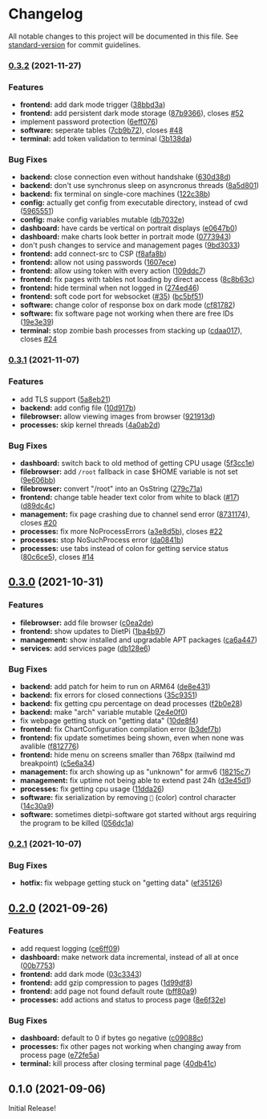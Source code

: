 # Changelog

All notable changes to this project will be documented in this file. See [standard-version](https://github.com/conventional-changelog/standard-version) for commit guidelines.

### [0.3.2](https://github.com/ravenclaw900/DietPi-Dashboard/compare/v0.3.1...v0.3.2) (2021-11-27)


### Features

* **frontend:** add dark mode trigger ([38bbd3a](https://github.com/ravenclaw900/DietPi-Dashboard/commit/38bbd3a63b846a647912c0cd4b5d4ae31dddd342))
* **frontend:** add persistent dark mode storage ([87b9366](https://github.com/ravenclaw900/DietPi-Dashboard/commit/87b936634ac508c29d00eeccf110b58740b69838)), closes [#52](https://github.com/ravenclaw900/DietPi-Dashboard/issues/52)
* implement password protection ([6eff076](https://github.com/ravenclaw900/DietPi-Dashboard/commit/6eff076ebe7863be8744797d84fef6c10d28e449))
* **software:** seperate tables ([7cb9b72](https://github.com/ravenclaw900/DietPi-Dashboard/commit/7cb9b7266a6d02693502b5e06602624d2faff43c)), closes [#48](https://github.com/ravenclaw900/DietPi-Dashboard/issues/48)
* **terminal:** add token validation to terminal ([3b138da](https://github.com/ravenclaw900/DietPi-Dashboard/commit/3b138da8b526d46214d102c446517f518a5bd17b))


### Bug Fixes

* **backend:** close connection even without handshake ([630d38d](https://github.com/ravenclaw900/DietPi-Dashboard/commit/630d38d6dab2dbd90f458f4905bb66dc440493d4))
* **backend:** don't use synchronus sleep on asyncronus threads ([8a5d801](https://github.com/ravenclaw900/DietPi-Dashboard/commit/8a5d80176cf18f2ad8d2148c2c833c6c8372bff5))
* **backend:** fix terminal on single-core machines ([122c38b](https://github.com/ravenclaw900/DietPi-Dashboard/commit/122c38b65414b2502fb69983038360ffb793b878))
* **config:** actually get config from executable directory, instead of cwd ([5965551](https://github.com/ravenclaw900/DietPi-Dashboard/commit/5965551fec41d355749c92c9c743c75b536bd815))
* **config:** make config variables mutable ([db7032e](https://github.com/ravenclaw900/DietPi-Dashboard/commit/db7032e4eaa7810d579cf14b13575cf7d7e641d4))
* **dashboard:** have cards be vertical on portrait displays ([e0647b0](https://github.com/ravenclaw900/DietPi-Dashboard/commit/e0647b0b7b098c269549d8adb3799f507cd975b4))
* **dashboard:** make charts look better in portrait mode ([0773943](https://github.com/ravenclaw900/DietPi-Dashboard/commit/0773943aae9b57bbc429ae86098a8d7049c3d755))
* don't push changes to service and management pages ([9bd3033](https://github.com/ravenclaw900/DietPi-Dashboard/commit/9bd30338e458666a46542067ed6b2584f42d019e))
* **frontend:** add connect-src to CSP ([f8afa8b](https://github.com/ravenclaw900/DietPi-Dashboard/commit/f8afa8b5604d2f34f66237a2cbe3d16d45dd55ed))
* **frontend:** allow not using passwords ([1607ece](https://github.com/ravenclaw900/DietPi-Dashboard/commit/1607ecec1ff56a52056406706a20049507cbf984))
* **frontend:** allow using token with every action ([109ddc7](https://github.com/ravenclaw900/DietPi-Dashboard/commit/109ddc78ed87e52553daa32d44a667cb893f595c))
* **frontend:** fix pages with tables not loading by direct access ([8c8b63c](https://github.com/ravenclaw900/DietPi-Dashboard/commit/8c8b63cd555f4ee71a3d14dc282736981e46ff07))
* **frontend:** hide terminal when not logged in ([274ed46](https://github.com/ravenclaw900/DietPi-Dashboard/commit/274ed466b1e785e7b5d49b4e8bfd26444b7a5581))
* **frontend:** soft code port for websocket ([#35](https://github.com/ravenclaw900/DietPi-Dashboard/issues/35)) ([bc5bf51](https://github.com/ravenclaw900/DietPi-Dashboard/commit/bc5bf51c805a210fd2189972543a43e7f5aedc7c))
* **software:** change color of response box on dark mode ([cf81782](https://github.com/ravenclaw900/DietPi-Dashboard/commit/cf817825179300cfc370602abe214aaae2df7b81))
* **software:** fix software page not working when there are free IDs ([19e3e39](https://github.com/ravenclaw900/DietPi-Dashboard/commit/19e3e39f6d78df65421ba81231e4545a9ed5cf60))
* **terminal:** stop zombie bash processes from stacking up ([cdaa017](https://github.com/ravenclaw900/DietPi-Dashboard/commit/cdaa0178d2f21635bc148a657b0624cbe820c385)), closes [#24](https://github.com/ravenclaw900/DietPi-Dashboard/issues/24)

### [0.3.1](https://github.com/ravenclaw900/DietPi-Dashboard/compare/v0.3.0...v0.3.1) (2021-11-07)


### Features

* add TLS support ([5a8eb21](https://github.com/ravenclaw900/DietPi-Dashboard/commit/5a8eb215ae3ebe407afa6f2ad55b822418ca295c))
* **backend:** add config file ([10d917b](https://github.com/ravenclaw900/DietPi-Dashboard/commit/10d917b6045a37b61873a298507615d57a313593))
* **filebrowser:** allow viewing images from browser ([921913d](https://github.com/ravenclaw900/DietPi-Dashboard/commit/921913d9bc2b0c86f012703864640b8117336bb4))
* **processes:** skip kernel threads ([4a0ab2d](https://github.com/ravenclaw900/DietPi-Dashboard/commit/4a0ab2d22af5bb3dfc59ef6769220e943ac03245))


### Bug Fixes

* **dashboard:** switch back to old method of getting CPU usage ([5f3cc1e](https://github.com/ravenclaw900/DietPi-Dashboard/commit/5f3cc1e4bd55d06c73f665a3bbad97775798e629))
* **filebrowser:** add `/root` fallback in case $HOME variable is not set ([9e606bb](https://github.com/ravenclaw900/DietPi-Dashboard/commit/9e606bb89b70dc090c35e6b0560c4d55abe14e35))
* **filebrowser:** convert "/root" into an OsString ([279c71a](https://github.com/ravenclaw900/DietPi-Dashboard/commit/279c71a9a90541bbfe10d20ca9adf8eedf2da109))
* **frontend:** change table header text color from white to black ([#17](https://github.com/ravenclaw900/DietPi-Dashboard/issues/17)) ([d89dc4c](https://github.com/ravenclaw900/DietPi-Dashboard/commit/d89dc4c355b92f2a28fa7905e0d8d0f39735e53a))
* **management:** fix page crashing due to channel send error ([8731174](https://github.com/ravenclaw900/DietPi-Dashboard/commit/8731174075bc03b50558cf9b2cf680cdae2d0f9c)), closes [#20](https://github.com/ravenclaw900/DietPi-Dashboard/issues/20)
* **processes:** fix more NoProcessErrors ([a3e8d5b](https://github.com/ravenclaw900/DietPi-Dashboard/commit/a3e8d5bd9ce5c3990a95f62dc1feb8ce32d3263e)), closes [#22](https://github.com/ravenclaw900/DietPi-Dashboard/issues/22)
* **processes:** stop NoSuchProcess error ([da0841b](https://github.com/ravenclaw900/DietPi-Dashboard/commit/da0841b836a42aa64f81cf331e0ab82712b35240))
* **processes:** use tabs instead of colon for getting service status ([80c6ce5](https://github.com/ravenclaw900/DietPi-Dashboard/commit/80c6ce5a98de057526eada9e26114ec85d83a5cb)), closes [#14](https://github.com/ravenclaw900/DietPi-Dashboard/issues/14)

## [0.3.0](https://github.com/ravenclaw900/DietPi-Dashboard/compare/v0.2.0...v0.3.0) (2021-10-31)


### Features

* **filebrowser:** add file browser ([c0ea2de](https://github.com/ravenclaw900/DietPi-Dashboard/commit/c0ea2defec8ff701d5f255879e307cc2039fbced))
* **frontend:** show updates to DietPi ([1ba4b97](https://github.com/ravenclaw900/DietPi-Dashboard/commit/1ba4b9721ab55e33f6deac5dda06915a7a18e2bc))
* **management:** show installed and upgradable APT packages ([ca6a447](https://github.com/ravenclaw900/DietPi-Dashboard/commit/ca6a447ab1aa15417c1db6796fbc589e96ee8e42))
* **services:** add services page ([db128e6](https://github.com/ravenclaw900/DietPi-Dashboard/commit/db128e65773f70de9c0c3ad3ca5b7c663280eb30))


### Bug Fixes

* **backend:** add patch for heim to run on ARM64 ([de8e431](https://github.com/ravenclaw900/DietPi-Dashboard/commit/de8e431fee817bb6ae3fbc724f3811c299132d84))
* **backend:** fix errors for closed connections ([35c9351](https://github.com/ravenclaw900/DietPi-Dashboard/commit/35c935120a8c0f52c2056fde281df8187644ae95))
* **backend:** fix getting cpu percentage on dead processes ([f2b0e28](https://github.com/ravenclaw900/DietPi-Dashboard/commit/f2b0e28b4a0077c221c0515701965581078605e8))
* **backend:** make "arch" variable mutable ([2e4e0f0](https://github.com/ravenclaw900/DietPi-Dashboard/commit/2e4e0f04d754229b139aa42c599b3a66855c42c6))
* fix webpage getting stuck on "getting data" ([10de8f4](https://github.com/ravenclaw900/DietPi-Dashboard/commit/10de8f423fbca15dd90b06a7de71e6a48749d5f2))
* **frontend:** fix ChartConfiguration compilation error ([b3def7b](https://github.com/ravenclaw900/DietPi-Dashboard/commit/b3def7b6119ffd0176990dfac4ff595f3de13f74))
* **frontend:** fix update sometimes being shown, even when none was avalible ([f812776](https://github.com/ravenclaw900/DietPi-Dashboard/commit/f812776482935fc785c4c2e41c181e9ad6cfba22))
* **frontend:** hide menu on screens smaller than 768px (tailwind md breakpoint) ([c5e6a34](https://github.com/ravenclaw900/DietPi-Dashboard/commit/c5e6a34db1c0826bc9979cfbfec865a3b1e93b97))
* **management:** fix arch showing up as "unknown" for armv6 ([18215c7](https://github.com/ravenclaw900/DietPi-Dashboard/commit/18215c736fd895f5866bbd36533179ae3f35dfb6))
* **management:** fix uptime not being able to extend past 24h ([d3e45d1](https://github.com/ravenclaw900/DietPi-Dashboard/commit/d3e45d107ebbc42e1bbced5c32d8234924b96d2d))
* **processes:** fix getting cpu usage ([11dda26](https://github.com/ravenclaw900/DietPi-Dashboard/commit/11dda260f6c4d8e29dff3a8457cdb26363203101))
* **software:** fix serialization by removing `` (color) control character ([14c30a9](https://github.com/ravenclaw900/DietPi-Dashboard/commit/14c30a92dc77f3606cc1766e69168bc1530ca1b4))
* **software:** sometimes dietpi-software got started without args requiring the program to be killed ([056dc1a](https://github.com/ravenclaw900/DietPi-Dashboard/commit/056dc1a74bdfd4f901eb4da666acf4abcdb30e07))

### [0.2.1](https://github.com/ravenclaw900/DietPi-Dashboard/compare/v0.2.0...v0.2.1) (2021-10-07)


### Bug Fixes

* **hotfix:** fix webpage getting stuck on "getting data" ([ef35126](https://github.com/ravenclaw900/DietPi-Dashboard/commit/ef351262d564a523451424d0c7f91b5eb91a86ab))

## [0.2.0](https://github.com/ravenclaw900/DietPi-Dashboard/compare/v0.1.0...v0.2.0) (2021-09-26)


### Features

* add request logging ([ce6ff09](https://github.com/ravenclaw900/DietPi-Dashboard/commit/ce6ff09f974e0127fee8ed85bc0f71be4e992ffa))
* **dashboard:** make network data incremental, instead of all at once ([00b7753](https://github.com/ravenclaw900/DietPi-Dashboard/commit/00b77538ae6983214b3bc4249201fd824efc26f9))
* **frontend:** add dark mode ([03c3343](https://github.com/ravenclaw900/DietPi-Dashboard/commit/03c334324fda9b6fec41ffdd44e673c78f84586e))
* **frontend:** add gzip compression to pages ([1d99df8](https://github.com/ravenclaw900/DietPi-Dashboard/commit/1d99df87ddecf7d35152fd04e0be6f0e06018d7d))
* **frontend:** add page not found default route ([bff80a9](https://github.com/ravenclaw900/DietPi-Dashboard/commit/bff80a9d75b687df3ad8c46d4f54aa9397cd38b7))
* **processes:** add actions and status to process page ([8e6f32e](https://github.com/ravenclaw900/DietPi-Dashboard/commit/8e6f32e7eb37abad7f4f84a17fa5bde8de4cd7a0))


### Bug Fixes

* **dashboard:** default to 0 if bytes go negative ([c09088c](https://github.com/ravenclaw900/DietPi-Dashboard/commit/c09088ca3826e1e42df0e421f35f5e2958fe162c))
* **processes:** fix other pages not working when changing away from process page ([e72fe5a](https://github.com/ravenclaw900/DietPi-Dashboard/commit/e72fe5a549035d4bcc3cfa5cfb69a9a32c0d7243))
* **terminal:** kill process after closing terminal page ([40db41c](https://github.com/ravenclaw900/DietPi-Dashboard/commit/40db41c97083cd12847fc657a46d4a9e1700a24a))

## 0.1.0 (2021-09-06)
Initial Release!

